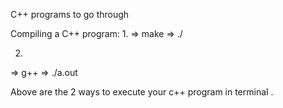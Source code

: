 C++ programs to go through

Compiling a C++ program:
1. 
  => make <file name without extension>
  => ./ <file name without extension>
  
2. 
  => g++ <file name with extension>
  => ./a.out
  
Above are the 2 ways to execute your c++ program in terminal .
